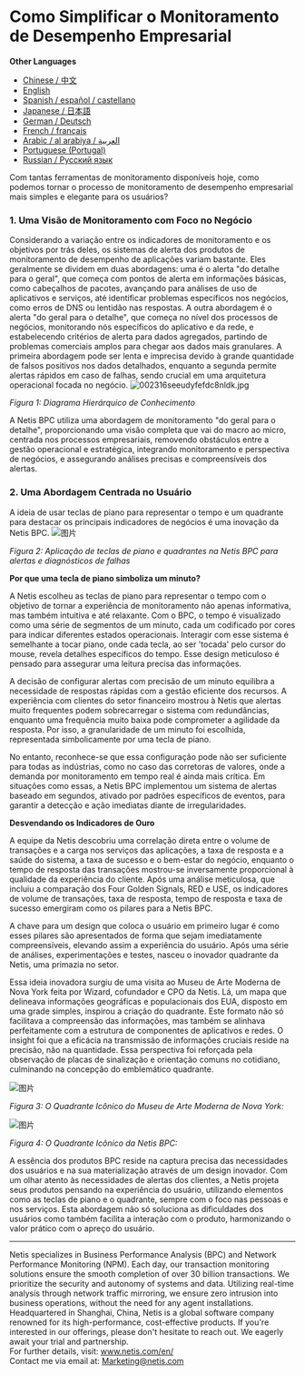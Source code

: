 # Como Simplificar o Monitoramento de Desempenho Empresarial

**Other Languages**

+ [Chinese / 中文](https://github.com/lvdeshuii/OverFlow/blob/main/docs/zh/How-to-Gracefully-Implement-Business-Performance-Monitoring-zh.md)
+ [English](https://github.com/lvdeshuii/OverFlow/blob/main/docs/en/How-to-Gracefully-Implement-Business-Performance-Monitoring-en.md)
+ [Spanish / español / castellano](https://github.com/lvdeshuii/OverFlow/blob/main/docs/es/How-to-Gracefully-Implement-Business-Performance-Monitoring-es.md)
+ [Japanese / 日本語](https://github.com/lvdeshuii/OverFlow/blob/main/docs/ja/How-to-Gracefully-Implement-Business-Performance-Monitoring-ja.md)
+ [German / Deutsch](https://github.com/lvdeshuii/OverFlow/blob/main/docs/de/How-to-Gracefully-Implement-Business-Performance-Monitoring-de.md)
+ [French / français](https://github.com/lvdeshuii/OverFlow/blob/main/docs/fr/How-to-Gracefully-Implement-Business-Performance-Monitoring-fr.md)
+ [Arabic / al arabiya / العربية](https://github.com/lvdeshuii/OverFlow/blob/main/docs/ar/How-to-Gracefully-Implement-Business-Performance-Monitoring-ar.md)
+ [Portuguese (Portugal)](https://github.com/lvdeshuii/OverFlow/blob/main/docs/pt/How-to-Gracefully-Implement-Business-Performance-Monitoring-pt.md)
+ [Russian / Русский язык](https://github.com/lvdeshuii/OverFlow/blob/main/docs/ru/How-to-Gracefully-Implement-Business-Performance-Monitoring-ru.md)


Com tantas ferramentas de monitoramento disponíveis hoje, como podemos tornar o processo de monitoramento de desempenho empresarial mais simples e elegante para os usuários?

### **1. Uma Visão de Monitoramento com Foco no Negócio**

Considerando a variação entre os indicadores de monitoramento e os objetivos por trás deles, os sistemas de alerta dos produtos de monitoramento de desempenho de aplicações variam bastante. Eles geralmente se dividem em duas abordagens: uma é o alerta "do detalhe para o geral", que começa com pontos de alerta em informações básicas, como cabeçalhos de pacotes, avançando para análises de uso de aplicativos e serviços, até identificar problemas específicos nos negócios, como erros de DNS ou lentidão nas respostas. A outra abordagem é o alerta "do geral para o detalhe", que começa no nível dos processos de negócios, monitorando nós específicos do aplicativo e da rede, e estabelecendo critérios de alerta para dados agregados, partindo de problemas comerciais amplos para chegar aos dados mais granulares. A primeira abordagem pode ser lenta e imprecisa devido à grande quantidade de falsos positivos nos dados detalhados, enquanto a segunda permite alertas rápidos em caso de falhas, sendo crucial em uma arquitetura operacional focada no negócio.
![002316seeudyfefdc8nldk.jpg](http://image.sciencenet.cn/album/201306/28/002316seeudyfefdc8nldk.jpg)

*Figura 1: Diagrama Hierárquico de Conhecimento*

A Netis BPC utiliza uma abordagem de monitoramento "do geral para o detalhe", proporcionando uma visão completa que vai do macro ao micro, centrada nos processos empresariais, removendo obstáculos entre a gestão operacional e estratégica, integrando monitoramento e perspectiva de negócios, e assegurando análises precisas e compreensíveis dos alertas.

### **2. Uma Abordagem Centrada no Usuário**

A ideia de usar teclas de piano para representar o tempo e um quadrante para destacar os principais indicadores de negócios é uma inovação da Netis BPC.
![图片](https://mmbiz.qpic.cn/mmbiz_gif/o672k3fsicq0zib9UrUva92PkicX1HbHqyo1rZQMYRmK4Yfiambegqu7bWA3usmGboVBg1Ziav7DHAmztEEPeSWuh7Q/640?wx_fmt=gif&wxfrom=5&wx_lazy=1)

*Figura 2: Aplicação de teclas de piano e quadrantes na Netis BPC para alertas e diagnósticos de falhas*

**Por que uma tecla de piano simboliza um minuto?**

A Netis escolheu as teclas de piano para representar o tempo com o objetivo de tornar a experiência de monitoramento não apenas informativa, mas também intuitiva e até relaxante. Com o BPC, o tempo é visualizado como uma série de segmentos de um minuto, cada um codificado por cores para indicar diferentes estados operacionais. Interagir com esse sistema é semelhante a tocar piano, onde cada tecla, ao ser 'tocada' pelo cursor do mouse, revela detalhes específicos do tempo. Esse design meticuloso é pensado para assegurar uma leitura precisa das informações.

A decisão de configurar alertas com precisão de um minuto equilibra a necessidade de respostas rápidas com a gestão eficiente dos recursos. A experiência com clientes do setor financeiro mostrou à Netis que alertas muito frequentes podem sobrecarregar o sistema com redundâncias, enquanto uma frequência muito baixa pode comprometer a agilidade da resposta. Por isso, a granularidade de um minuto foi escolhida, representada simbolicamente por uma tecla de piano.

No entanto, reconhece-se que essa configuração pode não ser suficiente para todas as indústrias, como no caso das corretoras de valores, onde a demanda por monitoramento em tempo real é ainda mais crítica. Em situações como essas, a Netis BPC implementou um sistema de alertas baseado em segundos, ativado por padrões específicos de eventos, para garantir a detecção e ação imediatas diante de irregularidades.

**Desvendando os Indicadores de Ouro**

A equipe da Netis descobriu uma correlação direta entre o volume de transações e a carga nos serviços das aplicações, a taxa de resposta e a saúde do sistema, a taxa de sucesso e o bem-estar do negócio, enquanto o tempo de resposta das transações mostrou-se inversamente proporcional à qualidade da experiência do cliente. Após uma análise meticulosa, que incluiu a comparação dos Four Golden Signals, RED e USE, os indicadores de volume de transações, taxa de resposta, tempo de resposta e taxa de sucesso emergiram como os pilares para a Netis BPC.

A chave para um design que coloca o usuário em primeiro lugar é como esses pilares são apresentados de forma que sejam imediatamente compreensíveis, elevando assim a experiência do usuário. Após uma série de análises, experimentações e testes, nasceu o inovador quadrante da Netis, uma primazia no setor.

Essa ideia inovadora surgiu de uma visita ao Museu de Arte Moderna de Nova York feita por Wizard, cofundador e CPO da Netis. Lá, um mapa que delineava informações geográficas e populacionais dos EUA, disposto em uma grade simples, inspirou a criação do quadrante. Este formato não só facilitava a compreensão das informações, mas também se alinhava perfeitamente com a estrutura de componentes de aplicativos e redes. O insight foi que a eficácia na transmissão de informações cruciais reside na precisão, não na quantidade. Essa perspectiva foi reforçada pela observação de placas de sinalização e orientação comuns no cotidiano, culminando na concepção do emblemático quadrante.

![图片](https://mmbiz.qpic.cn/mmbiz_jpg/o672k3fsicq0zib9UrUva92PkicX1HbHqyo8icuiaU00eVBRmcY23lm9lq2fzViaRNFP7DiaiccI3GpszkEpyQFMf4TEQw/640?wx_fmt=jpeg&wxfrom=5&wx_lazy=1&wx_co=1)

*Figura 3: O Quadrante Icônico do Museu de Arte Moderna de Nova York:*

![图片](https://mmbiz.qpic.cn/mmbiz_gif/o672k3fsicq0zib9UrUva92PkicX1HbHqyoVNumuLZRlcb00S7bS3dP9oicnycxmmwSAGrvAukAunwnB6HePm1FFUg/640?wx_fmt=gif&wxfrom=5&wx_lazy=1)

*Figura 4: O Quadrante Icônico da Netis BPC:*

A essência dos produtos BPC reside na captura precisa das necessidades dos usuários e na sua materialização através de um design inovador. Com um olhar atento às necessidades de alertas dos clientes, a Netis projeta seus produtos pensando na experiência do usuário, utilizando elementos como as teclas de piano e o quadrante, sempre com o foco nas pessoas e nos serviços. Esta abordagem não só soluciona as dificuldades dos usuários como também facilita a interação com o produto, harmonizando o valor prático com o apreço do usuário.

***
Netis specializes in Business Performance Analysis (BPC) and Network Performance Monitoring (NPM). Each day, our transaction monitoring solutions ensure the smooth completion of over 30 billion transactions. We prioritize the security and autonomy of systems and data. Utilizing real-time analysis through network traffic mirroring, we ensure zero intrusion into business operations, without the need for any agent installations. Headquartered in Shanghai, China, Netis is a global software company renowned for its high-performance, cost-effective products. If you're interested in our offerings, please don't hesitate to reach out. We eagerly await your trial and partnership.  
For further details, visit: www.netis.com/en/  
Contact me via email at: Marketing@netis.com
